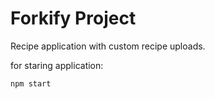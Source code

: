 # Forkify Project

Recipe application with custom recipe uploads.

<p>for staring application:</p>
<code>npm start</code>
